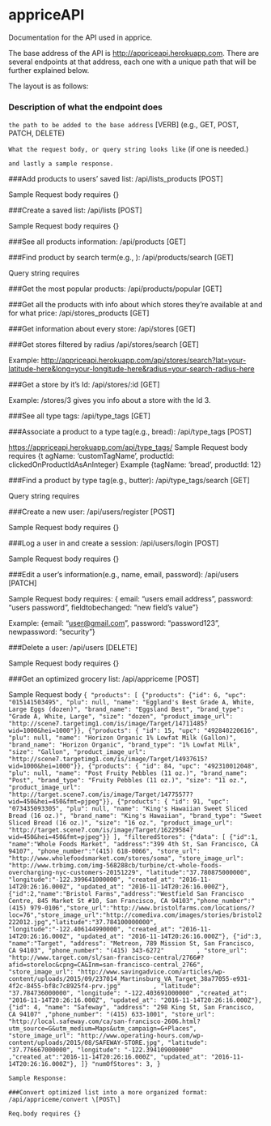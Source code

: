 # appriceAPI
Documentation for the API used in apprice.

The base address of the API is http://appriceapi.herokuapp.com. There are several endpoints at that address, each one with a unique path that will be further explained below.

The layout is as follows:
### Description of what the endpoint does
`the path to be added to the base address` \[VERB\] \(e.g., GET, POST, PATCH, DELETE\)  

`What the request body, or query string looks like` \(if one is needed.\)  

`and lastly a sample response.`

###Add products to users’ saved list:
/api/lists_products \[POST\]  

Sample Request body requires {}


###Create a saved list:
/api/lists \[POST\]  

Sample Request body requires {}


###See all products information:
/api/products \[GET\]  


###Find product by search term(e.g., ):
/api/products/search \[GET\]  

Query string requires

###Get the most popular products:
/api/products/popular \[GET\]  


###Get all the products with info about which stores they’re available at and for what price:
/api/stores_products \[GET\]  


###Get information about every store:
/api/stores \[GET\]  


###Get stores filtered by radius
/api/stores/search \[GET\]  

Example: http://appriceapi.herokuapp.com/api/stores/search?lat=your-latitude-here&long=your-longitude-here&radius=your-search-radius-here



###Get a store by it’s Id:
/api/stores/:id \[GET\]  

Example: /stores/3 gives you info about a store with the Id 3.

###See all type tags:
/api/type_tags \[GET\]  


###Associate a product to a type tag(e.g., bread):
/api/type_tags \[POST\]  

https://appriceapi.herokuapp.com/api/type_tags/
Sample Request body requires {t
    agName: ‘customTagName’, productId: clickedOnProductIdAsAnInteger}
Example {tagName: ‘bread’, productId: 12}

###Find a product by type tag(e.g., butter):
/api/type_tags/search \[GET\]  

Query string requires

###Create a new user:
/api/users/register \[POST\]  

Sample Request body requires {}


###Log a user in and create a session:
/api/users/login \[POST\]  

Sample Request body requires {}


###Edit a user’s information(e.g., name, email, password):
/api/users \[PATCH\]  

Sample Request body requires:
{
    email: “users email address”, password: “users password”, fieldtobechanged: “new field’s value”}

Example: {email: “user@gmail.com”, password: “password123”, newpassword: “security”}

###Delete a user:
/api/users \[DELETE\]  

Sample Request body requires {}


###Get an optimized grocery list:
/api/appriceme \[POST\]  

Sample Request body
`{
    "products": [
    {"products":
    {"id": 6, "upc": "015141503495", "plu": null, "name": "Eggland's Best Grade A, White, Large Eggs (dozen)", "brand_name": "Eggsland Best", "brand_type": "Grade A, White, Large", "size": "dozen", "product_image_url": "http://scene7.targetimg1.com/is/image/Target/14711485?wid=1000&hei=1000"}},
    {"products": { "id": 15, "upc": "492840220616", "plu": null, "name": "Horizon Organic 1% Lowfat Milk (Gallon)", "brand_name": "Horizon Organic", "brand_type": "1% Lowfat Milk", "size": "Gallon", "product_image_url": "http://scene7.targetimg1.com/is/image/Target/14937615?wid=1000&hei=1000"}},
    {"products": { "id": 84, "upc": "492310012048", "plu": null, "name": "Post Fruity Pebbles (11 oz.)", "brand_name": "Post", "brand_type": "Fruity Pebbles (11 oz.)", "size": "11 oz.", "product_image_url": "http://target.scene7.com/is/image/Target/14775577?wid=450&hei=450&fmt=pjpeg"}},
    {"products": { "id": 91, "upc": "073435093305", "plu": null, "name": "King's Hawaiian Sweet Sliced Bread (16 oz.)", "brand_name": "King's Hawaiian", "brand_type": "Sweet Sliced Bread (16 oz.)", "size": "16 oz.", "product_image_url": "http://target.scene7.com/is/image/Target/16229584?wid=450&hei=450&fmt=pjpeg"}} ],
    "filteredStores":
    {"data": [
    {"id":1, "name":"Whole Foods Market", "address":"399 4th St, San Francisco, CA 94107", "phone_number":"(415) 618-0066", "store_url": "http://www.wholefoodsmarket.com/stores/soma", "store_image_url": "http://www.trbimg.com/img-568288cb/turbine/ct-whole-foods-overcharging-nyc-customers-20151229", "latitude":"37.780875000000", "longitude":"-122.399641000000", "created_at": "2016-11-14T20:26:16.000Z", "updated_at": "2016-11-14T20:26:16.000Z"},
    {"id":2,"name":"Bristol Farms","address":"Westfield San Francisco Centre, 845 Market St #10, San Francisco, CA 94103","phone_number":"(415) 979-0106","store_url":"http://www.bristolfarms.com/locations/?loc=76","store_image_url":"http://comediva.com/images/stories/bristol2222012.jpg","latitude":"37.784100000000", "longitude":"-122.406144990000", "created_at": "2016-11-14T20:26:16.000Z", "updated_at": "2016-11-14T20:26:16.000Z"},
    {"id":3, "name":"Target", "address": "Metreon, 789 Mission St, San Francisco, CA 94103", "phone_number": "(415) 343-6272"         , "store_url": "http://www.target.com/sl/san-francisco-central/2766#?afid=storeloc&cpng=CA&Inm=san-francisco-central_2766", "store_image_url": "http://www.savingadvice.com/articles/wp-content/uploads/2015/09/237014_Martinsburg_VA_Target_38a77055-e931-4f2c-8455-bf8c7c8925f4-prv.jpg"         , "latitude": "37.784736000000", "longitude": "-122.403691000000" ,"created_at": "2016-11-14T20:26:16.000Z", "updated_at": "2016-11-14T20:26:16.000Z"},
    {"id": 4, "name": "Safeway", "address": "298 King St, San Francisco, CA 94107" ,"phone_number": "(415) 633-1001", "store_url": "http://local.safeway.com/ca/san-francisco-2606.html?utm_source=G&utm_medium=Maps&utm_campaign=G+Places", "store_image_url": "http://www.operating-hours.com/wp-content/uploads/2015/08/SAFEWAY-STORE.jpg", "latitude": "37.776667000000", "longitude": "-122.394109000000" ,"created_at":"2016-11-14T20:26:16.000Z", "updated_at": "2016-11-14T20:26:16.000Z"},
    ]}
    "numOfStores": 3,
    }`

    Sample Response:

    ###Convert optimized list into a more organized format:
    /api/appriceme/convert \[POST\]  

    Req.body requires {}
